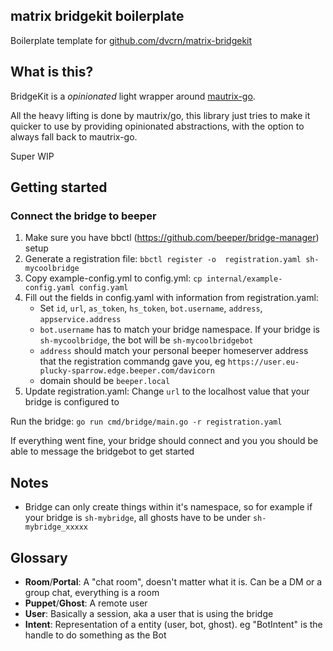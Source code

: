 ## matrix bridgekit boilerplate

Boilerplate template for [github.com/dvcrn/matrix-bridgekit](https://github.com/dvcrn/matrix-bridgekit)

## What is this?

BridgeKit is a _opinionated_ light wrapper around [mautrix-go](https://github.com/mautrix/go).

All the heavy lifting is done by mautrix/go, this library just tries to make it quicker to use by providing opinionated abstractions, with the option to always fall back to mautrix-go.

Super WIP

## Getting started

### Connect the bridge to beeper

1. Make sure you have bbctl (https://github.com/beeper/bridge-manager) setup
2. Generate a registration file: `bbctl register -o  registration.yaml sh-mycoolbridge`
3. Copy example-config.yml to config.yml: `cp internal/example-config.yaml config.yaml`
4. Fill out the fields in config.yaml with information from registration.yaml:
    - Set `id`, `url`, `as_token`, `hs_token`, `bot.username`, `address`, `appservice.address`
    - `bot.username` has to match your bridge namespace. If your bridge is `sh-mycoolbridge`, the bot will be `sh-mycoolbridgebot`
    - `address` should match your personal beeper homeserver address that the registration commandg gave you, eg `https://user.eu-plucky-sparrow.edge.beeper.com/davicorn`
    - domain should be `beeper.local`
5. Update registration.yaml: Change `url` to the localhost value that your bridge is configured to

Run the bridge: `go run cmd/bridge/main.go -r registration.yaml`

If everything went fine, your bridge should connect and you you should be able to message the bridgebot to get started

## Notes

- Bridge can only create things within it's namespace, so for example if your bridge is `sh-mybridge`, all ghosts have to be under `sh-mybridge_xxxxx`

## Glossary

- **Room**/**Portal**: A "chat room", doesn't matter what it is. Can be a DM or a group chat, everything is a room
- **Puppet**/**Ghost**: A remote user
- **User**: Basically a session, aka a user that is using the bridge
- **Intent**: Representation of a entity (user, bot, ghost). eg "BotIntent" is the handle to do something as the Bot
